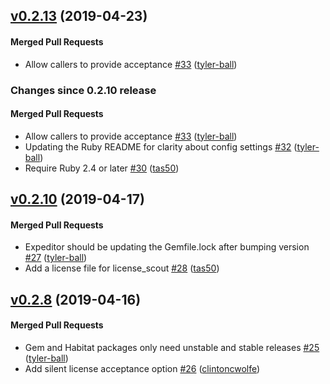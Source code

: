 <!-- latest_release 0.2.13 -->
## [v0.2.13](https://github.com/chef/license-acceptance/tree/v0.2.13) (2019-04-23)

#### Merged Pull Requests
- Allow callers to provide acceptance [#33](https://github.com/chef/license-acceptance/pull/33) ([tyler-ball](https://github.com/tyler-ball))
<!-- latest_release -->

<!-- release_rollup since=0.2.10 -->
### Changes since 0.2.10 release

#### Merged Pull Requests
- Allow callers to provide acceptance [#33](https://github.com/chef/license-acceptance/pull/33) ([tyler-ball](https://github.com/tyler-ball)) <!-- 0.2.13 -->
- Updating the Ruby README for clarity about config settings [#32](https://github.com/chef/license-acceptance/pull/32) ([tyler-ball](https://github.com/tyler-ball)) <!-- 0.2.12 -->
- Require Ruby 2.4 or later [#30](https://github.com/chef/license-acceptance/pull/30) ([tas50](https://github.com/tas50)) <!-- 0.2.11 -->
<!-- release_rollup -->

<!-- latest_stable_release -->
## [v0.2.10](https://github.com/chef/license-acceptance/tree/v0.2.10) (2019-04-17)

#### Merged Pull Requests
- Expeditor should be updating the Gemfile.lock after bumping version [#27](https://github.com/chef/license-acceptance/pull/27) ([tyler-ball](https://github.com/tyler-ball))
- Add a license file for license_scout [#28](https://github.com/chef/license-acceptance/pull/28) ([tas50](https://github.com/tas50))
<!-- latest_stable_release -->

## [v0.2.8](https://github.com/chef/license-acceptance/tree/v0.2.8) (2019-04-16)

#### Merged Pull Requests
- Gem and Habitat packages only need unstable and stable releases [#25](https://github.com/chef/license-acceptance/pull/25) ([tyler-ball](https://github.com/tyler-ball))
- Add silent license acceptance option [#26](https://github.com/chef/license-acceptance/pull/26) ([clintoncwolfe](https://github.com/clintoncwolfe))